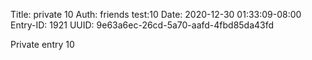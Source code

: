 Title: private 10
Auth: friends test:10
Date: 2020-12-30 01:33:09-08:00
Entry-ID: 1921
UUID: 9e63a6ec-26cd-5a70-aafd-4fbd85da43fd

Private entry 10